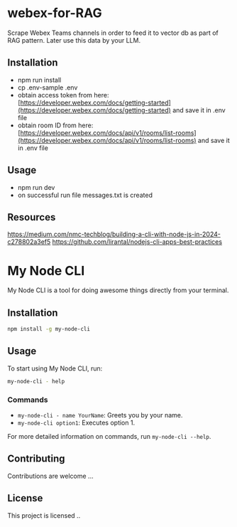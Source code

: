 # webex-for-RAG
Scrape Webex Teams channels in order to feed it to vector db as part of RAG pattern. Later use this data by your LLM.

## Installation
- npm run install
- cp .env-sample .env
- obtain access token from here: [https://developer.webex.com/docs/getting-started](https://developer.webex.com/docs/getting-started) and save it in .env file
- obtain room ID from here: [https://developer.webex.com/docs/api/v1/rooms/list-rooms](https://developer.webex.com/docs/api/v1/rooms/list-rooms) and save it in .env file

## Usage
- npm run dev
- on successful run file messages.txt is created


## Resources
https://medium.com/nmc-techblog/building-a-cli-with-node-js-in-2024-c278802a3ef5
https://github.com/lirantal/nodejs-cli-apps-best-practices


# My Node CLI
My Node CLI is a tool for doing awesome things directly from your terminal.

## Installation

```bash
npm install -g my-node-cli
```

## Usage
To start using My Node CLI, run:

```bash
my-node-cli - help
```

### Commands
- `my-node-cli - name YourName`: Greets you by your name.
- `my-node-cli option1`: Executes option 1.

For more detailed information on commands, run `my-node-cli --help`.

## Contributing
Contributions are welcome ...

## License
This project is licensed ..